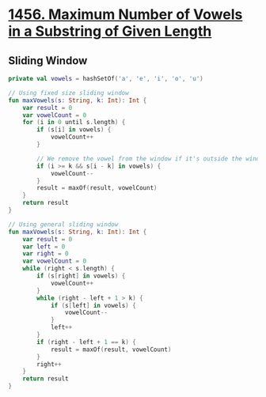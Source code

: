 # [1456. Maximum Number of Vowels in a Substring of Given Length](https://leetcode.com/problems/maximum-number-of-vowels-in-a-substring-of-given-length/description/)

## Sliding Window
```kotlin
private val vowels = hashSetOf('a', 'e', 'i', 'o', 'u')

// Using fixed size sliding window
fun maxVowels(s: String, k: Int): Int {
    var result = 0
    var vowelCount = 0
    for (i in 0 until s.length) {
        if (s[i] in vowels) {
            vowelCount++
        }

        // We remove the vowel from the window if it's outside the window
        if (i >= k && s[i - k] in vowels) {
            vowelCount--
        }
        result = maxOf(result, vowelCount)
    }
    return result
}

// Using general sliding window
fun maxVowels(s: String, k: Int): Int {
    var result = 0
    var left = 0
    var right = 0
    var vowelCount = 0
    while (right < s.length) {
        if (s[right] in vowels) {
            vowelCount++
        }
        while (right - left + 1 > k) {
            if (s[left] in vowels) {
                vowelCount--
            }
            left++
        }
        if (right - left + 1 == k) {
            result = maxOf(result, vowelCount)
        }
        right++
    }
    return result
}
```

